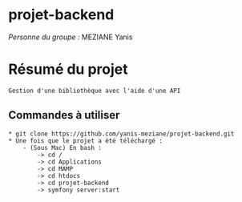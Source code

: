 # projet-backend

*Personne du groupe :* MEZIANE Yanis 
# Résumé du projet 

	Gestion d'une bibliothèque avec l'aide d'une API

## Commandes à utiliser 

	* git clone https://github.com/yanis-meziane/projet-backend.git
	* Une fois que le projet a été téléchargé : 
		- (Sous Mac) En bash : 
			-> cd /
			-> cd Applications 
			-> cd MAMP
			-> cd htdocs 
			-> cd projet-backend
			-> symfony server:start 
